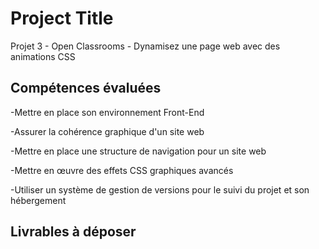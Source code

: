 # Project Title

Projet 3 - Open Classrooms - Dynamisez une page web avec des animations CSS



## Compétences évaluées

-Mettre en place son environnement Front-End 

-Assurer la cohérence graphique d'un site web

-Mettre en place une structure de navigation pour un site web

-Mettre en œuvre des effets CSS graphiques avancés

-Utiliser un système de gestion de versions pour le suivi du projet et son hébergement


## Livrables à déposer 



